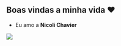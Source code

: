 ## Boas vindas a minha vida ❤️

- Eu amo a **Nicoli Chavier**

![](https://tenor.com/pt-BR/view/suguru-geto-chibi-gif-8648365313327582453)
